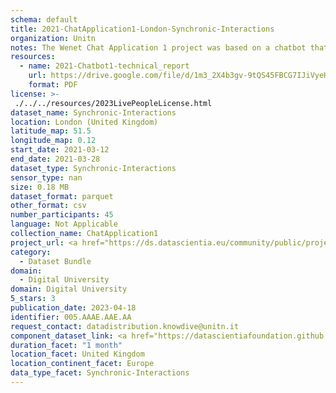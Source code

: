 ```yaml
---
schema: default
title: 2021-ChatApplication1-London-Synchronic-Interactions
organization: Unitn
notes: The Wenet Chat Application 1 project was based on a chatbot that collected questions and answers from university students in Italy, Denmark, Paraguay, the United Kingdom, and Mongolia. It was conducted in March and June 2021 to improve the knowledge about students' lives to promote the design of better and more targeted technology and support tools for students. It was a European Union WeNet Horizon 2020-funded project with the overall goal of developing a diversity-aware, machine-mediated paradigm for social interactions. Data was collected with a Telegram App and the i-Log Application. Some of the data collected included the respondent's career information (department, study course, study year,) and demographics (age, gender'). Questions were sent on the Telegram App and user answers were recorded, the i-Log App recorded sensor data (such as location, accelerometer) from the user device. This data was collected in three phases, the first phase entailed interacting with the Telegram App Ask4Help, and sensor data was also collected during this phase. The second phase involved respondents answering a questionnaire, and in the third phase, they participated in a focus group to provide feedback.
resources:
  - name: 2021-Chatbot1-technical_report
    url: https://drive.google.com/file/d/1m3_2X4b3gv-9tQS45FBCG7IJiVyeHgW3/view?usp=sharing
    format: PDF
license: >-
 ./../../resources/2023LivePeopleLicense.html
dataset_name: Synchronic-Interactions
location: London (United Kingdom)
latitude_map: 51.5
longitude_map: 0.12
start_date: 2021-03-12
end_date: 2021-03-28
dataset_type: Synchronic-Interactions
sensor_type: nan
size: 0.18 MB
dataset_format: parquet
other_format: csv
number_participants: 45
language: Not Applicable
collection_name: ChatApplication1
project_url: <a href="https://ds.datascientia.eu/community/public/projects/7cdeeca4-a7be-4024-93c8-07e4cbea4856">https://ds.datascientia.eu/community/public/projects/7cdeeca4-a7be-4024-93c8-07e4cbea4856</a>
category: 
  - Dataset Bundle
domain: 
  - Digital University
domain: Digital University
5_stars: 3
publication_date: 2023-04-18
identifier: 005.AAAE.AAE.AA
request_contact: datadistribution.knowdive@unitn.it
component_dataset_link: <a href="https://datascientiafoundation.github.io/LivePeople/datasets/2021-CH1-London-Questionnaire%20Profiling/">2021-CH1-London-Questionnaire Profiling</a>, <a href="https://datascientiafoundation.github.io/LivePeople/datasets/2021-CH1-London-Questionnaire-Exit-Survey/">2021-CH1-London-Questionnaire-Exit-Survey</a>
duration_facet: "1 month"
location_facet: United Kingdom
location_continent_facet: Europe
data_type_facet: Synchronic-Interactions
---
```

